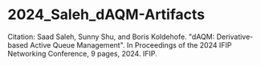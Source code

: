 # 2024_Saleh_dAQM-Artifacts
Citation:
Saad Saleh, Sunny Shu, and Boris Koldehofe. "dAQM: Derivative-based Active Queue Management". In Proceedings of the 2024 IFIP Networking Conference, 9 pages, 2024. IFIP.
